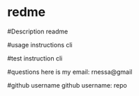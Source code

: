 # redme
#Description
readme

#usage instructions
cli

#test instruction
cli

#questions
here is my email: rnessa@gmail

#github username
github username: repo


